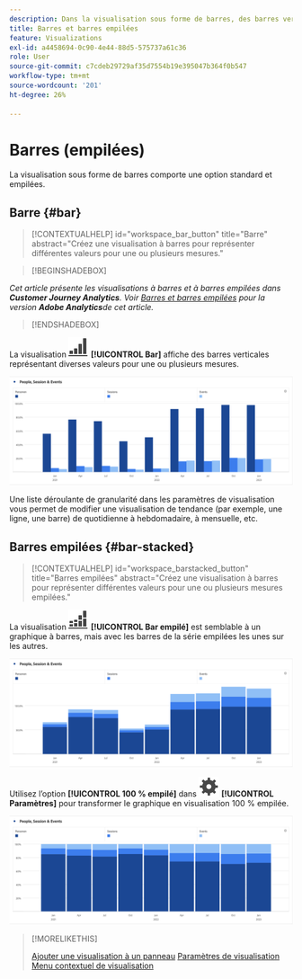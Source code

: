 ```yaml
---
description: Dans la visualisation sous forme de barres, des barres verticales représentent plusieurs valeurs pour une ou plusieurs mesures.
title: Barres et barres empilées
feature: Visualizations
exl-id: a4458694-0c90-4e44-88d5-575737a61c36
role: User
source-git-commit: c7cdeb29729af35d7554b19e395047b364f0b547
workflow-type: tm+mt
source-wordcount: '201'
ht-degree: 26%

---
```


# Barres (empilées)

La visualisation sous forme de barres comporte une option standard et empilées.

## Barre {#bar}

<!-- markdownlint-disable MD034 -->

>[!CONTEXTUALHELP]
>id="workspace_bar_button"
>title="Barre"
>abstract="Créez une visualisation à barres pour représenter différentes valeurs pour une ou plusieurs mesures."

<!-- markdownlint-enable MD034 -->


>[!BEGINSHADEBOX]

*Cet article présente les visualisations à barres et à barres empilées dans **Customer Journey Analytics**. Voir [Barres et barres empilées](https://experienceleague.adobe.com/en/docs/analytics/analyze/analysis-workspace/visualizations/bar) pour la version **Adobe Analytics**de cet article.*

>[!ENDSHADEBOX]


La visualisation ![GraphBarVertical](/help/assets/icons/GraphBarVertical.svg) **[!UICONTROL Bar]** affiche des barres verticales représentant diverses valeurs pour une ou plusieurs mesures.

![Visualisation sous forme de barres virtuelles présentant plusieurs mesures, notamment les Pages vues, les Visites, les Entrées et les Sorties.](assets/bar.png)

Une liste déroulante de granularité dans les paramètres de visualisation vous permet de modifier une visualisation de tendance (par exemple, une ligne, une barre) de quotidienne à hebdomadaire, à mensuelle, etc.

## Barres empilées {#bar-stacked}

<!-- markdownlint-disable MD034 -->

>[!CONTEXTUALHELP]
>id="workspace_barstacked_button"
>title="Barres empilées"
>abstract="Créez une visualisation à barres pour représenter différentes valeurs pour une ou plusieurs mesures empilées."

<!-- markdownlint-enable MD034 -->


La visualisation ![GraphBarVerticalStacked](/help/assets/icons/GraphBarVerticalStacked.svg) **[!UICONTROL Bar empilé]** est semblable à un graphique à barres, mais avec les barres de la série empilées les unes sur les autres.

![Graphique à barres empilées présentant plusieurs mesures.](assets/bar-stacked.png)

Utilisez l’option **[!UICONTROL 100 % empilé]** dans ![Paramétrage](/help/assets/icons/Setting.svg) **[!UICONTROL Paramètres]** pour transformer le graphique en visualisation 100 % empilée.

![Graphique à barres 100 % empilées.](assets/bar-stacked100.png)

>[!MORELIKETHIS]
>
>[Ajouter une visualisation à un panneau](/help/analysis-workspace/visualizations/freeform-analysis-visualizations.md#add-visualizations-to-a-panel)
>[Paramètres de visualisation ](/help/analysis-workspace/visualizations/freeform-analysis-visualizations.md#settings)
>[Menu contextuel de visualisation](/help/analysis-workspace/visualizations/freeform-analysis-visualizations.md#context-menu)
>

